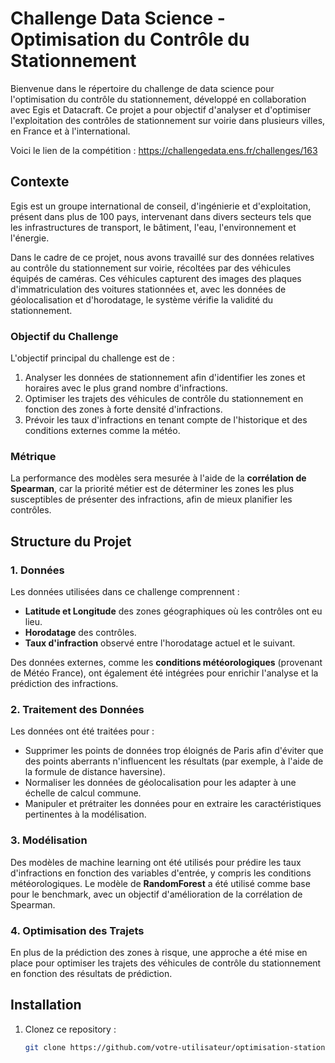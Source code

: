 # Challenge Data Science - Optimisation du Contrôle du Stationnement

Bienvenue dans le répertoire du challenge de data science pour l'optimisation du contrôle du stationnement, développé en collaboration avec Egis et Datacraft. Ce projet a pour objectif d'analyser et d'optimiser l'exploitation des contrôles de stationnement sur voirie dans plusieurs villes, en France et à l'international.

Voici le lien de la compétition : https://challengedata.ens.fr/challenges/163

## Contexte

Egis est un groupe international de conseil, d'ingénierie et d'exploitation, présent dans plus de 100 pays, intervenant dans divers secteurs tels que les infrastructures de transport, le bâtiment, l'eau, l'environnement et l'énergie.

Dans le cadre de ce projet, nous avons travaillé sur des données relatives au contrôle du stationnement sur voirie, récoltées par des véhicules équipés de caméras. Ces véhicules capturent des images des plaques d'immatriculation des voitures stationnées et, avec les données de géolocalisation et d'horodatage, le système vérifie la validité du stationnement.

### Objectif du Challenge

L'objectif principal du challenge est de :
1. Analyser les données de stationnement afin d'identifier les zones et horaires avec le plus grand nombre d'infractions.
2. Optimiser les trajets des véhicules de contrôle du stationnement en fonction des zones à forte densité d'infractions.
3. Prévoir les taux d'infractions en tenant compte de l'historique et des conditions externes comme la météo.

### Métrique

La performance des modèles sera mesurée à l'aide de la **corrélation de Spearman**, car la priorité métier est de déterminer les zones les plus susceptibles de présenter des infractions, afin de mieux planifier les contrôles.

## Structure du Projet

### 1. **Données**
Les données utilisées dans ce challenge comprennent :
- **Latitude et Longitude** des zones géographiques où les contrôles ont eu lieu.
- **Horodatage** des contrôles.
- **Taux d'infraction** observé entre l'horodatage actuel et le suivant.

Des données externes, comme les **conditions météorologiques** (provenant de Météo France), ont également été intégrées pour enrichir l'analyse et la prédiction des infractions.

### 2. **Traitement des Données**
Les données ont été traitées pour :
- Supprimer les points de données trop éloignés de Paris afin d'éviter que des points aberrants n'influencent les résultats (par exemple, à l'aide de la formule de distance haversine).
- Normaliser les données de géolocalisation pour les adapter à une échelle de calcul commune.
- Manipuler et prétraiter les données pour en extraire les caractéristiques pertinentes à la modélisation.

### 3. **Modélisation**
Des modèles de machine learning ont été utilisés pour prédire les taux d'infractions en fonction des variables d'entrée, y compris les conditions météorologiques. Le modèle de **RandomForest** a été utilisé comme base pour le benchmark, avec un objectif d'amélioration de la corrélation de Spearman.

### 4. **Optimisation des Trajets**
En plus de la prédiction des zones à risque, une approche a été mise en place pour optimiser les trajets des véhicules de contrôle du stationnement en fonction des résultats de prédiction.

## Installation

1. Clonez ce repository :
   ```bash
   git clone https://github.com/votre-utilisateur/optimisation-stationnement.git
